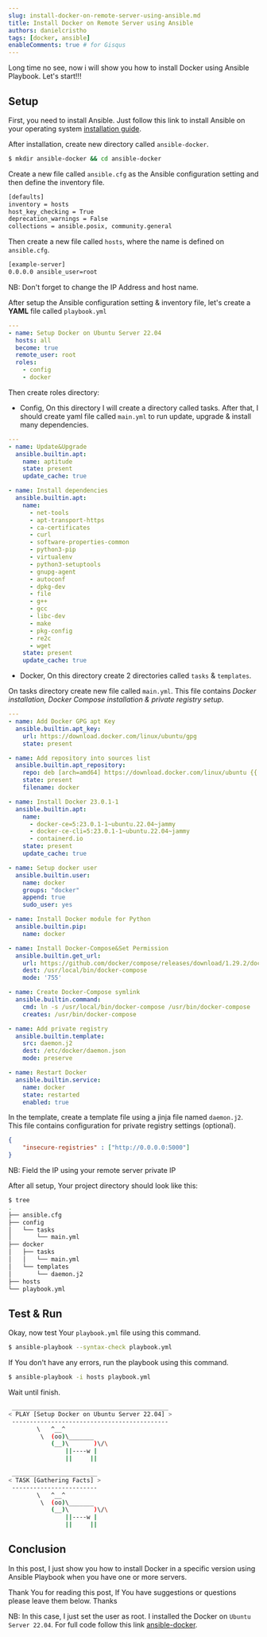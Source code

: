 ```yaml
---
slug: install-docker-on-remote-server-using-ansible.md
title: Install Docker on Remote Server using Ansible
authors: danielcristho
tags: [docker, ansible]
enableComments: true # for Gisqus
---
```


Long time no see, now i will show you how to install Docker using Ansible Playbook. Let's start!!!



## Setup
First, you need to install Ansible. Just follow this link to install Ansible on your operating system [installation guide](https://docs.ansible.com/ansible/latest/installation_guide/index.html).

After installation, create new directory called `ansible-docker`.

<!--truncate-->


```bash
$ mkdir ansible-docker && cd ansible-docker
```
Create a new file called `ansible.cfg` as the Ansible configuration setting and then define the inventory file.

```bash
[defaults]
inventory = hosts
host_key_checking = True
deprecation_warnings = False
collections = ansible.posix, community.general
```

Then create a new file called `hosts`, where the name is defined on `ansible.cfg`.

```bash
[example-server]
0.0.0.0 ansible_user=root
```
NB: Don't forget to change the IP Address and host name.

After setup the Ansible configuration setting & inventory file, let's create a **YAML** file called `playbook.yml`

```yaml
---
- name: Setup Docker on Ubuntu Server 22.04
  hosts: all
  become: true
  remote_user: root
  roles:
    - config
    - docker
```
Then create roles directory:
- Config, On this directory I will create a directory called tasks. After that, I should create yaml file called `main.yml` to run update, upgrade & install many dependencies.

```yml
---
- name: Update&Upgrade
  ansible.builtin.apt:
    name: aptitude
    state: present
    update_cache: true

- name: Install dependencies
  ansible.builtin.apt:
    name:
      - net-tools
      - apt-transport-https
      - ca-certificates
      - curl
      - software-properties-common
      - python3-pip
      - virtualenv
      - python3-setuptools
      - gnupg-agent
      - autoconf
      - dpkg-dev
      - file
      - g++
      - gcc
      - libc-dev
      - make
      - pkg-config
      - re2c
      - wget
    state: present
    update_cache: true
```

- Docker, On this directory create 2 directories called `tasks` & `templates`.

On tasks directory create new file called `main.yml`. This file contains *Docker installation, Docker Compose installation & private registry setup*.

```yml
---
- name: Add Docker GPG apt Key
  ansible.builtin.apt_key:
    url: https://download.docker.com/linux/ubuntu/gpg
    state: present

- name: Add repository into sources list
  ansible.builtin.apt_repository:
    repo: deb [arch=amd64] https://download.docker.com/linux/ubuntu {{ ansible_lsb.codename }} stable
    state: present
    filename: docker

- name: Install Docker 23.0.1-1
  ansible.builtin.apt:
    name:
      - docker-ce=5:23.0.1-1~ubuntu.22.04~jammy
      - docker-ce-cli=5:23.0.1-1~ubuntu.22.04~jammy
      - containerd.io
    state: present
    update_cache: true

- name: Setup docker user
  ansible.builtin.user:
    name: docker
    groups: "docker"
    append: true
    sudo_user: yes

- name: Install Docker module for Python
  ansible.builtin.pip:
    name: docker

- name: Install Docker-Compose&Set Permission
  ansible.builtin.get_url:
    url: https://github.com/docker/compose/releases/download/1.29.2/docker-compose-Linux-x86_64
    dest: /usr/local/bin/docker-compose
    mode: '755'

- name: Create Docker-Compose symlink
  ansible.builtin.command:
    cmd: ln -s /usr/local/bin/docker-compose /usr/bin/docker-compose
    creates: /usr/bin/docker-compose

- name: Add private registry
  ansible.builtin.template:
    src: daemon.j2
    dest: /etc/docker/daemon.json
    mode: preserve

- name: Restart Docker
  ansible.builtin.service:
    name: docker
    state: restarted
    enabled: true
```
In the template, create a template file using a jinja file named `daemon.j2`. This file contains configuration for private registry settings (optional).
```json
{
    "insecure-registries" : ["http://0.0.0.0:5000"]
}
```
NB: Field the IP using your remote server private IP

After all setup, Your project directory should look like this:
```bash
$ tree
.
├── ansible.cfg
├── config
│   └── tasks
│       └── main.yml
├── docker
│   ├── tasks
│   │   └── main.yml
│   └── templates
│       └── daemon.j2
├── hosts
└── playbook.yml
```

## Test & Run
Okay, now test Your `playbook.yml` file using this command.
```bash
$ ansible-playbook --syntax-check playbook.yml
```
If You don't have any errors, run the playbook using this command.

```bash
$ ansible-playbook -i hosts playbook.yml
```

Wait until finish.

```bash
 ____________________________________________
< PLAY [Setup Docker on Ubuntu Server 22.04] >
 --------------------------------------------
        \   ^__^
         \  (oo)\_______
            (__)\       )\/\
                ||----w |
                ||     ||

 ________________________
< TASK [Gathering Facts] >
 ------------------------
        \   ^__^
         \  (oo)\_______
            (__)\       )\/\
                ||----w |
                ||     ||

```

## Conclusion
In this post, I just show you how to install Docker in a specific version using Ansible Playbook when you have one or more servers.

Thank You for reading this post, If You have suggestions or questions please leave them below. Thanks

NB: In this case, I just set the user as root. I installed the Docker on `Ubuntu Server 22.04`. For full code follow this link [ansible-docker](https://github.com/danielcristho/ansible-stuff/tree/main/ansible-docker).